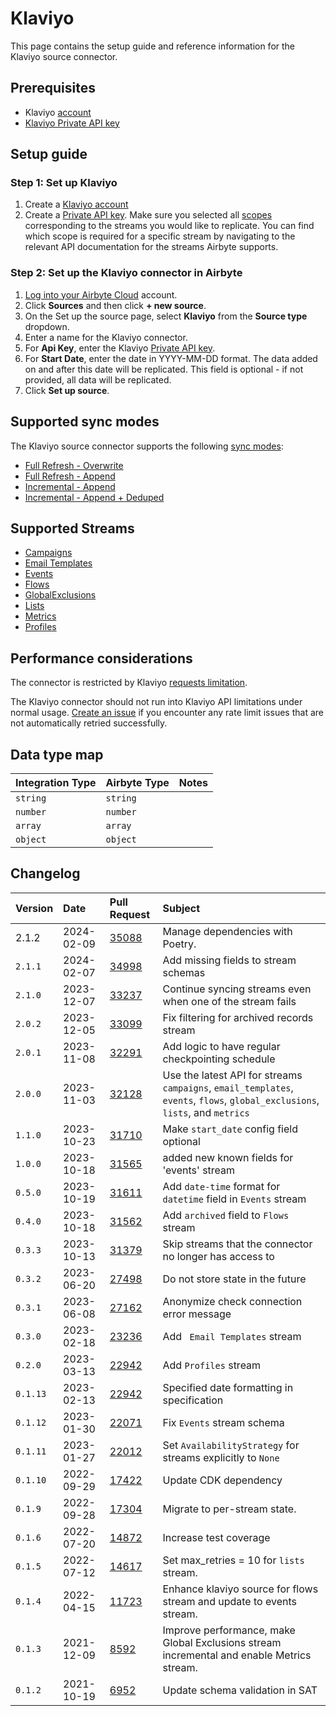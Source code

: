 # Klaviyo

This page contains the setup guide and reference information for the Klaviyo source connector.

## Prerequisites

- Klaviyo [account](https://www.klaviyo.com)
- [Klaviyo Private API key](https://help.klaviyo.com/hc/en-us/articles/115005062267-How-to-Manage-Your-Account-s-API-Keys#your-private-api-keys3)

## Setup guide

### Step 1: Set up Klaviyo

1. Create a [Klaviyo account](https://www.klaviyo.com)
2. Create a [Private API key](https://help.klaviyo.com/hc/en-us/articles/115005062267-How-to-Manage-Your-Account-s-API-Keys#your-private-api-keys3). Make sure you selected all [scopes](https://help.klaviyo.com/hc/en-us/articles/7423954176283) corresponding to the streams you would like to replicate. You can find which scope is required for a specific stream by navigating to the relevant API documentation for the streams Airbyte supports.

### Step 2: Set up the Klaviyo connector in Airbyte

1. [Log into your Airbyte Cloud](https://cloud.airbyte.io/workspaces) account.
2. Click **Sources** and then click **+ new source**.
3. On the Set up the source page, select **Klaviyo** from the **Source type** dropdown.
4. Enter a name for the Klaviyo connector.
5. For **Api Key**, enter the Klaviyo [Private API key](https://help.klaviyo.com/hc/en-us/articles/115005062267-How-to-Manage-Your-Account-s-API-Keys#your-private-api-keys3).
6. For **Start Date**, enter the date in YYYY-MM-DD format. The data added on and after this date will be replicated. This field is optional - if not provided, all data will be replicated.
7. Click **Set up source**.

## Supported sync modes

The Klaviyo source connector supports the following [sync modes](https://docs.airbyte.com/cloud/core-concepts#connection-sync-modes):

- [Full Refresh - Overwrite](https://docs.airbyte.com/understanding-airbyte/connections/full-refresh-overwrite/)
- [Full Refresh - Append](https://docs.airbyte.com/understanding-airbyte/connections/full-refresh-append)
- [Incremental - Append](https://docs.airbyte.com/understanding-airbyte/connections/incremental-append)
- [Incremental - Append + Deduped](https://docs.airbyte.com/understanding-airbyte/connections/incremental-append-deduped)

## Supported Streams

- [Campaigns](https://developers.klaviyo.com/en/v2023-06-15/reference/get_campaigns)
- [Email Templates](https://developers.klaviyo.com/en/reference/get_templates)
- [Events](https://developers.klaviyo.com/en/reference/get_events)
- [Flows](https://developers.klaviyo.com/en/reference/get_flows)
- [GlobalExclusions](https://developers.klaviyo.com/en/v2023-02-22/reference/get_profiles)
- [Lists](https://developers.klaviyo.com/en/reference/get_lists)
- [Metrics](https://developers.klaviyo.com/en/reference/get_metrics)
- [Profiles](https://developers.klaviyo.com/en/v2023-02-22/reference/get_profiles)

## Performance considerations

The connector is restricted by Klaviyo [requests limitation](https://apidocs.klaviyo.com/reference/api-overview#rate-limits).

The Klaviyo connector should not run into Klaviyo API limitations under normal usage. [Create an issue](https://github.com/airbytehq/airbyte/issues) if you encounter any rate limit issues that are not automatically retried successfully.

## Data type map

| Integration Type | Airbyte Type | Notes |
| :--------------- | :----------- | :---- |
| `string`         | `string`     |       |
| `number`         | `number`     |       |
| `array`          | `array`      |       |
| `object`         | `object`     |       |

## Changelog

| Version  | Date       | Pull Request                                               | Subject                                                                                                                       |
| :------- | :--------- | :--------------------------------------------------------- | :---------------------------------------------------------------------------------------------------------------------------- |
| 2.1.2    | 2024-02-09 | [35088](https://github.com/airbytehq/airbyte/pull/35088)   | Manage dependencies with Poetry.                                                                                              |
| `2.1.1`  | 2024-02-07 | [34998](https://github.com/airbytehq/airbyte/pull/34998)   | Add missing fields to stream schemas                                                                                          |
| `2.1.0`  | 2023-12-07 | [33237](https://github.com/airbytehq/airbyte/pull/33237)   | Continue syncing streams even when one of the stream fails                                                                    |
| `2.0.2`  | 2023-12-05 | [33099](https://github.com/airbytehq/airbyte/pull/33099)   | Fix filtering for archived records stream                                                                                     |
| `2.0.1`  | 2023-11-08 | [32291](https://github.com/airbytehq/airbyte/pull/32291)   | Add logic to have regular checkpointing schedule                                                                              |
| `2.0.0`  | 2023-11-03 | [32128](https://github.com/airbytehq/airbyte/pull/32128)   | Use the latest API for streams `campaigns`, `email_templates`, `events`, `flows`, `global_exclusions`, `lists`, and `metrics` |
| `1.1.0`  | 2023-10-23 | [31710](https://github.com/airbytehq/airbyte/pull/31710)   | Make `start_date` config field optional                                                                                       |
| `1.0.0`  | 2023-10-18 | [31565](https://github.com/airbytehq/airbyte/pull/31565)   | added new known fields for 'events' stream                                                                                    |
| `0.5.0`  | 2023-10-19 | [31611](https://github.com/airbytehq/airbyte/pull/31611)   | Add `date-time` format for `datetime` field in `Events` stream                                                                |
| `0.4.0`  | 2023-10-18 | [31562](https://github.com/airbytehq/airbyte/pull/31562)   | Add `archived` field to `Flows` stream                                                                                        |
| `0.3.3`  | 2023-10-13 | [31379](https://github.com/airbytehq/airbyte/pull/31379)   | Skip streams that the connector no longer has access to                                                                       |
| `0.3.2`  | 2023-06-20 | [27498](https://github.com/airbytehq/airbyte/pull/27498)   | Do not store state in the future                                                                                              |
| `0.3.1`  | 2023-06-08 | [27162](https://github.com/airbytehq/airbyte/pull/27162)   | Anonymize check connection error message                                                                                      |
| `0.3.0`  | 2023-02-18 | [23236](https://github.com/airbytehq/airbyte/pull/23236)   | Add ` Email Templates` stream                                                                                                 |
| `0.2.0`  | 2023-03-13 | [22942](https://github.com/airbytehq/airbyte/pull/23968)   | Add `Profiles` stream                                                                                                         |
| `0.1.13` | 2023-02-13 | [22942](https://github.com/airbytehq/airbyte/pull/22942)   | Specified date formatting in specification                                                                                    |
| `0.1.12` | 2023-01-30 | [22071](https://github.com/airbytehq/airbyte/pull/22071)   | Fix `Events` stream schema                                                                                                    |
| `0.1.11` | 2023-01-27 | [22012](https://github.com/airbytehq/airbyte/pull/22012)   | Set `AvailabilityStrategy` for streams explicitly to `None`                                                                   |
| `0.1.10` | 2022-09-29 | [17422](https://github.com/airbytehq/airbyte/issues/17422) | Update CDK dependency                                                                                                         |
| `0.1.9`  | 2022-09-28 | [17304](https://github.com/airbytehq/airbyte/issues/17304) | Migrate to per-stream state.                                                                                                  |
| `0.1.6`  | 2022-07-20 | [14872](https://github.com/airbytehq/airbyte/issues/14872) | Increase test coverage                                                                                                        |
| `0.1.5`  | 2022-07-12 | [14617](https://github.com/airbytehq/airbyte/issues/14617) | Set max_retries = 10 for `lists` stream.                                                                                      |
| `0.1.4`  | 2022-04-15 | [11723](https://github.com/airbytehq/airbyte/issues/11723) | Enhance klaviyo source for flows stream and update to events stream.                                                          |
| `0.1.3`  | 2021-12-09 | [8592](https://github.com/airbytehq/airbyte/pull/8592)     | Improve performance, make Global Exclusions stream incremental and enable Metrics stream.                                     |
| `0.1.2`  | 2021-10-19 | [6952](https://github.com/airbytehq/airbyte/pull/6952)     | Update schema validation in SAT                                                                                               |
